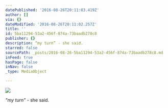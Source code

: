 ```yaml
---
datePublished: '2016-08-26T20:11:03.419Z'
author: []
via: {}
dateModified: '2016-08-26T20:11:02.257Z'
title: ''
id: 5ba11294-53a2-456f-874a-73baadb278c8
publisher: {}
description: “my turn” - she said.
starred: false
sourcePath: _posts/2016-08-26-5ba11294-53a2-456f-874a-73baadb278c8.md
inFeed: true
hasPage: false
inNav: false
_type: MediaObject

---
```

![](https://the-grid-user-content.s3-us-west-2.amazonaws.com/3fa2d08f-3862-495c-8fbc-0510d450c3fb.jpg)

_"my turn"_ - she said.